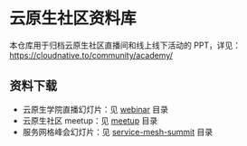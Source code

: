 # 云原生社区资料库

本仓库用于归档云原生社区直播间和线上线下活动的 PPT，详见：<https://cloudnative.to/community/academy/>

## 资料下载

- 云原生学院直播幻灯片：见 [webinar](https://github.com/cloudnativeto/academy/tree/master/webinar/) 目录
- 云原生社区 meetup：见 [meetup](./meetup/) 目录
- 服务网格峰会幻灯片：见 [service-mesh-summit](./service-mesh-summit/) 目录



